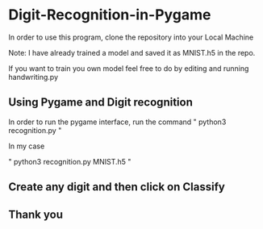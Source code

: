 # Digit-Recognition-in-Pygame

In order to use this program, clone the repository into your Local Machine

Note: I have already trained a model and saved it as MNIST.h5 in the repo.

If you want to train you own model feel free to do by editing and running handwriting.py

## Using Pygame and Digit recognition

In order to run the pygame interface, run the command
" python3 recognition.py <name of the model> "

In my case

" python3 recognition.py MNIST.h5 "


## Create any digit and then click on Classify

## Thank you 
